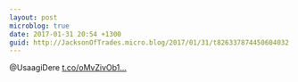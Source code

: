 ```yaml
---
layout: post
microblog: true
date: 2017-01-31 20:54 +1300
guid: http://JacksonOfTrades.micro.blog/2017/01/31/t826337874450604032.html
---
```

@UsaagiDere [t.co/oMvZivOb1...](https://t.co/oMvZivOb1w)
